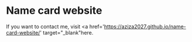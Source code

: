 #                                                         Name card website

If you want to contact me, visit <a href='https://aziza2027.github.io/name-card-website/' target="_blank"here</a>.
